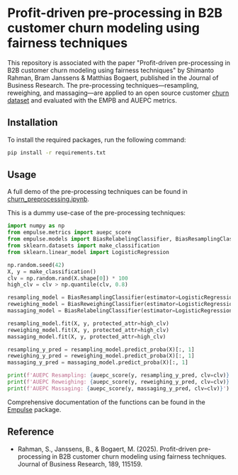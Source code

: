 # Profit-driven pre-processing in B2B customer churn modeling using fairness techniques
This repository is associated with the paper "Profit-driven pre-processing in B2B customer churn modeling 
using fairness techniques" by Shimanto Rahman, Bram Janssens & Matthias Bogaert, published in the 
Journal of Business Research. 
The pre-processing techniques—resampling, reweighing, and massaging—are applied to 
an open source customer [churn dataset](https://www.kaggle.com/datasets/ylchang/telco-customer-churn-1113)
and evaluated with the EMPB and AUEPC metrics.

## Installation
To install the required packages, run the following command:
```bash
pip install -r requirements.txt
```

## Usage
A full demo of the pre-processing techniques can be found in  
[churn_preprocessing.ipynb](https://github.com/ShimantoRahman/churn-preprocessing/blob/main/churn_preprocessing.ipynb).

This is a dummy use-case of the pre-processing techniques:
```python
import numpy as np
from empulse.metrics import auepc_score
from empulse.models import BiasRelabelingClassifier, BiasResamplingClassifier, BiasReweighingClassifier
from sklearn.datasets import make_classification
from sklearn.linear_model import LogisticRegression

np.random.seed(42)
X, y = make_classification()
clv = np.random.rand(X.shape[0]) * 100
high_clv = clv > np.quantile(clv, 0.8)

resampling_model = BiasResamplingClassifier(estimator=LogisticRegression())
reweighing_model = BiasReweighingClassifier(estimator=LogisticRegression())
massaging_model = BiasRelabelingClassifier(estimator=LogisticRegression())

resampling_model.fit(X, y, protected_attr=high_clv)
reweighing_model.fit(X, y, protected_attr=high_clv)
massaging_model.fit(X, y, protected_attr=high_clv)

resampling_y_pred = resampling_model.predict_proba(X)[:, 1]
reweighing_y_pred = reweighing_model.predict_proba(X)[:, 1]
massaging_y_pred = massaging_model.predict_proba(X)[:, 1]

print(f'AUEPC Resampling: {auepc_score(y, resampling_y_pred, clv=clv)}')
print(f'AUEPC Reweighing: {auepc_score(y, reweighing_y_pred, clv=clv)}')
print(f'AUEPC Massaging: {auepc_score(y, massaging_y_pred, clv=clv)}')
```

Comprehensive documentation of the functions can be found in the 
[Empulse](https://shimantorahman.github.io/empulse/index.html) package.

## Reference
- Rahman, S., Janssens, B., & Bogaert, M. (2025). 
Profit-driven pre-processing in B2B customer churn modeling using fairness techniques. 
Journal of Business Research, 189, 115159.